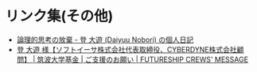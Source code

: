 # リンク集(その他)

- [論理的思考の放棄 - 登 大遊 (Daiyuu Nobori) の個人日記](https://softether.hatenadiary.org/entry/20070324/p1)
- [登 大遊 様【ソフトイーサ株式会社代表取締役、CYBERDYNE株式会社顧問】 | 筑波大学基金 | ご支援のお願い | FUTURESHIP CREWS' MESSAGE](https://futureship.sec.tsukuba.ac.jp/prospectus/futureship-crew/0308.html)
